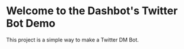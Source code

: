 Welcome to the Dashbot's Twitter Bot Demo
=========================================

This project is a simple way to make a Twitter DM Bot.